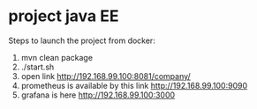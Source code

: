 # project java EE

Steps to launch the project from docker:
1. mvn clean package
2. ./start.sh
3. open link http://192.168.99.100:8081/company/
4. prometheus is available by this link http://192.168.99.100:9090
5. grafana is here http://192.168.99.100:3000

